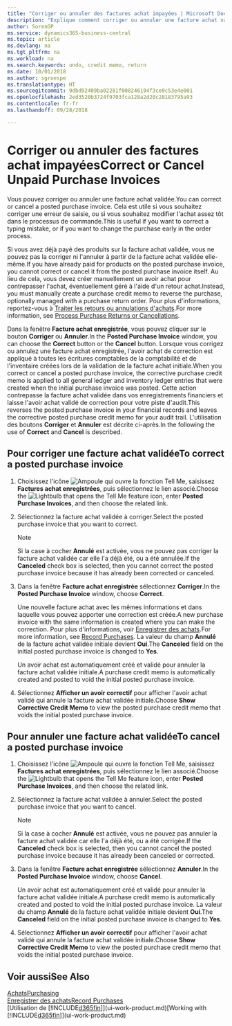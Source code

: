```yaml
---
title: "Corriger ou annuler des factures achat impayées | Microsoft Docs"
description: "Explique comment corriger ou annuler une facture achat validée et créer automatiquement un avoir achat."
author: SorenGP
ms.service: dynamics365-business-central
ms.topic: article
ms.devlang: na
ms.tgt_pltfrm: na
ms.workload: na
ms.search.keywords: undo, credit memo, return
ms.date: 10/01/2018
ms.author: sgroespe
ms.translationtype: HT
ms.sourcegitcommit: 9dbd92409ba02281f008246194f3ce0c53e4e001
ms.openlocfilehash: 2ed3520b3724f9703fca128a2d20c28183795a93
ms.contentlocale: fr-fr
ms.lasthandoff: 09/28/2018

---
```

# <a name="correct-or-cancel-unpaid-purchase-invoices"></a><span data-ttu-id="92a0e-103">Corriger ou annuler des factures achat impayées</span><span class="sxs-lookup"><span data-stu-id="92a0e-103">Correct or Cancel Unpaid Purchase Invoices</span></span>
<span data-ttu-id="92a0e-104">Vous pouvez corriger ou annuler une facture achat validée.</span><span class="sxs-lookup"><span data-stu-id="92a0e-104">You can correct or cancel a posted purchase invoice.</span></span> <span data-ttu-id="92a0e-105">Cela est utile si vous souhaitez corriger une erreur de saisie, ou si vous souhaitez modifier l'achat assez tôt dans le processus de commande.</span><span class="sxs-lookup"><span data-stu-id="92a0e-105">This is useful if you want to correct a typing mistake, or if you want to change the purchase early in the order process.</span></span>

<span data-ttu-id="92a0e-106">Si vous avez déjà payé des produits sur la facture achat validée, vous ne pouvez pas la corriger ni l'annuler à partir de la facture achat validée elle-même.</span><span class="sxs-lookup"><span data-stu-id="92a0e-106">If you have already paid for products on the posted purchase invoice, you cannot correct or cancel it from the posted purchase invoice itself.</span></span> <span data-ttu-id="92a0e-107">Au lieu de cela, vous devez créer manuellement un avoir achat pour contrepasser l'achat, éventuellement géré à l'aide d'un retour achat.</span><span class="sxs-lookup"><span data-stu-id="92a0e-107">Instead, you must manually create a purchase credit memo to reverse the purchase, optionally managed with a purchase return order.</span></span> <span data-ttu-id="92a0e-108">Pour plus d'informations, reportez-vous à [Traiter les retours ou annulations d'achats](purchasing-how-process-purchase-returns-cancellations.md).</span><span class="sxs-lookup"><span data-stu-id="92a0e-108">For more information, see [Process Purchase Returns or Cancellations](purchasing-how-process-purchase-returns-cancellations.md).</span></span>

<span data-ttu-id="92a0e-109">Dans la fenêtre **Facture achat enregistrée**, vous pouvez cliquer sur le bouton **Corriger** ou **Annuler**.</span><span class="sxs-lookup"><span data-stu-id="92a0e-109">In the **Posted Purchase Invoice** window, you can choose the **Correct** button or the **Cancel** button.</span></span> <span data-ttu-id="92a0e-110">Lorsque vous corrigez ou annulez une facture achat enregistrée, l'avoir achat de correction est appliqué à toutes les écritures comptables de la comptabilité et de l'inventaire créées lors de la validation de la facture achat initiale.</span><span class="sxs-lookup"><span data-stu-id="92a0e-110">When you correct or cancel a posted purchase invoice, the corrective purchase credit memo is applied to all general ledger and inventory ledger entries that were created when the initial purchase invoice was posted.</span></span> <span data-ttu-id="92a0e-111">Cette action contrepasse la facture achat validée dans vos enregistrements financiers et laisse l'avoir achat validé de correction pour votre piste d'audit.</span><span class="sxs-lookup"><span data-stu-id="92a0e-111">This reverses the posted purchase invoice in your financial records and leaves the corrective posted purchase credit memo for your audit trail.</span></span> <span data-ttu-id="92a0e-112">L'utilisation des boutons **Corriger** et **Annuler** est décrite ci-après.</span><span class="sxs-lookup"><span data-stu-id="92a0e-112">In the following the use of **Correct** and **Cancel** is described.</span></span>

## <a name="to-correct-a-posted-purchase-invoice"></a><span data-ttu-id="92a0e-113">Pour corriger une facture achat validée</span><span class="sxs-lookup"><span data-stu-id="92a0e-113">To correct a posted purchase invoice</span></span>
1. <span data-ttu-id="92a0e-114">Choisissez l'icône ![Ampoule qui ouvre la fonction Tell Me](media/ui-search/search_small.png "Dites-moi ce que vous voulez faire"), saisissez **Factures achat enregistrées**, puis sélectionnez le lien associé.</span><span class="sxs-lookup"><span data-stu-id="92a0e-114">Choose the ![Lightbulb that opens the Tell Me feature](media/ui-search/search_small.png "Tell me what you want to do") icon, enter **Posted Purchase Invoices**, and then choose the related link.</span></span>  
2. <span data-ttu-id="92a0e-115">Sélectionnez la facture achat validée à corriger.</span><span class="sxs-lookup"><span data-stu-id="92a0e-115">Select the posted purchase invoice that you want to correct.</span></span>  

    > [!NOTE]  
    >   <span data-ttu-id="92a0e-116">Si la case à cocher **Annulé** est activée, vous ne pouvez pas corriger la facture achat validée car elle l'a déjà été, ou a été annulée.</span><span class="sxs-lookup"><span data-stu-id="92a0e-116">If the **Canceled** check box is selected, then you cannot correct the posted purchase invoice because it has already been corrected or canceled.</span></span>
3. <span data-ttu-id="92a0e-117">Dans la fenêtre **Facture achat enregistrée** sélectionnez **Corriger**.</span><span class="sxs-lookup"><span data-stu-id="92a0e-117">In the **Posted Purchase Invoice** window, choose **Correct**.</span></span>

    <span data-ttu-id="92a0e-118">Une nouvelle facture achat avec les mêmes informations et dans laquelle vous pouvez apporter une correction est créée.</span><span class="sxs-lookup"><span data-stu-id="92a0e-118">A new purchase invoice with the same information is created where you can make the correction.</span></span> <span data-ttu-id="92a0e-119">Pour plus d'informations, voir [Enregistrer des achats](purchasing-how-record-purchases.md).</span><span class="sxs-lookup"><span data-stu-id="92a0e-119">For more information, see [Record Purchases](purchasing-how-record-purchases.md).</span></span> <span data-ttu-id="92a0e-120">La valeur du champ **Annulé** de la facture achat validée initiale devient **Oui**.</span><span class="sxs-lookup"><span data-stu-id="92a0e-120">The **Canceled** field on the initial posted purchase invoice is changed to **Yes**.</span></span>

    <span data-ttu-id="92a0e-121">Un avoir achat est automatiquement créé et validé pour annuler la facture achat validée initiale.</span><span class="sxs-lookup"><span data-stu-id="92a0e-121">A purchase credit memo is automatically created and posted to void the initial posted purchase invoice.</span></span>
4. <span data-ttu-id="92a0e-122">Sélectionnez **Afficher un avoir correctif** pour afficher l'avoir achat validé qui annule la facture achat validée initiale.</span><span class="sxs-lookup"><span data-stu-id="92a0e-122">Choose **Show Corrective Credit Memo** to view the posted purchase credit memo that voids the initial posted purchase invoice.</span></span>

## <a name="to-cancel-a-posted-purchase-invoice"></a><span data-ttu-id="92a0e-123">Pour annuler une facture achat validée</span><span class="sxs-lookup"><span data-stu-id="92a0e-123">To cancel a posted purchase invoice</span></span>
1. <span data-ttu-id="92a0e-124">Choisissez l'icône ![Ampoule qui ouvre la fonction Tell Me](media/ui-search/search_small.png "Dites-moi ce que vous voulez faire"), saisissez **Factures achat enregistrées**, puis sélectionnez le lien associé.</span><span class="sxs-lookup"><span data-stu-id="92a0e-124">Choose the ![Lightbulb that opens the Tell Me feature](media/ui-search/search_small.png "Tell me what you want to do") icon, enter **Posted Purchase Invoices**, and then choose the related link.</span></span>  
2. <span data-ttu-id="92a0e-125">Sélectionnez la facture achat validée à annuler.</span><span class="sxs-lookup"><span data-stu-id="92a0e-125">Select the posted purchase invoice that you want to cancel.</span></span>

    > [!NOTE]  
    >   <span data-ttu-id="92a0e-126">Si la case à cocher **Annulé** est activée, vous ne pouvez pas annuler la facture achat validée car elle l'a déjà été, ou a été corrigée.</span><span class="sxs-lookup"><span data-stu-id="92a0e-126">If the **Canceled** check box is selected, then you cannot cancel the posted purchase invoice because it has already been canceled or corrected.</span></span>
3. <span data-ttu-id="92a0e-127">Dans la fenêtre **Facture achat enregistrée** sélectionnez **Annuler**.</span><span class="sxs-lookup"><span data-stu-id="92a0e-127">In the **Posted Purchase Invoice** window, choose **Cancel**.</span></span>

    <span data-ttu-id="92a0e-128">Un avoir achat est automatiquement créé et validé pour annuler la facture achat validée initiale.</span><span class="sxs-lookup"><span data-stu-id="92a0e-128">A purchase credit memo is automatically created and posted to void the initial posted purchase invoice.</span></span> <span data-ttu-id="92a0e-129">La valeur du champ **Annulé** de la facture achat validée initiale devient **Oui**.</span><span class="sxs-lookup"><span data-stu-id="92a0e-129">The **Canceled** field on the initial posted purchase invoice is changed to **Yes**.</span></span>
4. <span data-ttu-id="92a0e-130">Sélectionnez **Afficher un avoir correctif** pour afficher l'avoir achat validé qui annule la facture achat validée initiale.</span><span class="sxs-lookup"><span data-stu-id="92a0e-130">Choose **Show Corrective Credit Memo** to view the posted purchase credit memo that voids the initial posted purchase invoice.</span></span>

## <a name="see-also"></a><span data-ttu-id="92a0e-131">Voir aussi</span><span class="sxs-lookup"><span data-stu-id="92a0e-131">See Also</span></span>
[<span data-ttu-id="92a0e-132">Achats</span><span class="sxs-lookup"><span data-stu-id="92a0e-132">Purchasing</span></span>](purchasing-manage-purchasing.md)  
[<span data-ttu-id="92a0e-133">Enregistrer des achats</span><span class="sxs-lookup"><span data-stu-id="92a0e-133">Record Purchases</span></span>](purchasing-how-record-purchases.md)  
<span data-ttu-id="92a0e-134">[Utilisation de [!INCLUDE[d365fin](includes/d365fin_md.md)]](ui-work-product.md)</span><span class="sxs-lookup"><span data-stu-id="92a0e-134">[Working with [!INCLUDE[d365fin](includes/d365fin_md.md)]](ui-work-product.md)</span></span>

